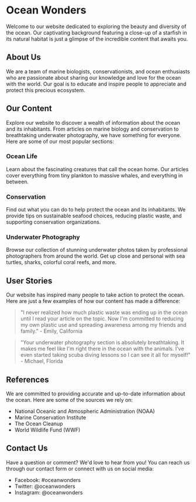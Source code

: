 <!--font:Montserrat-->

# Ocean Wonders

Welcome to our website dedicated to exploring the beauty and diversity of the ocean. Our captivating background featuring a close-up of a starfish in its natural habitat is just a glimpse of the incredible content that awaits you.

## About Us
We are a team of marine biologists, conservationists, and ocean enthusiasts who are passionate about sharing our knowledge and love for the ocean with the world. Our goal is to educate and inspire people to appreciate and protect this precious ecosystem.

## Our Content
Explore our website to discover a wealth of information about the ocean and its inhabitants. From articles on marine biology and conservation to breathtaking underwater photography, we have something for everyone. Here are some of our most popular sections:

### Ocean Life
Learn about the fascinating creatures that call the ocean home. Our articles cover everything from tiny plankton to massive whales, and everything in between.

### Conservation
Find out what you can do to help protect the ocean and its inhabitants. We provide tips on sustainable seafood choices, reducing plastic waste, and supporting conservation organizations.

### Underwater Photography
Browse our collection of stunning underwater photos taken by professional photographers from around the world. Get up close and personal with sea turtles, sharks, colorful coral reefs, and more.

## User Stories
Our website has inspired many people to take action to protect the ocean. Here are just a few examples of how our content has made a difference:

> "I never realized how much plastic waste was ending up in the ocean until I read your article on the topic. Now I'm committed to reducing my own plastic use and spreading awareness among my friends and family." - Emily, California

> "Your underwater photography section is absolutely breathtaking. It makes me feel like I'm right there in the ocean with the animals. I've even started taking scuba diving lessons so I can see it all for myself!" - Michael, Florida

## References
We are committed to providing accurate and up-to-date information about the ocean. Here are some of the sources we rely on:

- National Oceanic and Atmospheric Administration (NOAA)
- Marine Conservation Institute
- The Ocean Cleanup
- World Wildlife Fund (WWF)

## Contact Us
Have a question or comment? We'd love to hear from you! You can reach us through our contact form or connect with us on social media:

- Facebook: #oceanwonders
- Twitter: @oceanwonders
- Instagram: @oceanwonders

<!--

Write me content for website with wallpaper which alt text is:

"A close-up of a starfish in the ocean"

The name/title of the page should not be 1:1 copy of the alt text but rather a real content of the website which is using this wallpaper.

- Use markdown format 
- Start with heading
- Heading should be short and concise
- The content should look like a real website 
- The website should not be about the wallpaper, wallpaper is just a related background
- Heading should be contain work "wallpaper" or "background"
- Include real sections like references, contact, user stories, etc. use things relevant to the page purpose.
- Feel free to use structure like headings, bullets, numbering, blockquotes, paragraphs, horizontal lines, etc.
- You can use formatting like bold or _italic_
- You can include UTF-8 emojis
- Links should be only #hash anchors (and you can refer to the document itself)
- Do not include images


---


# Oceanic Wonders Wallpaper

Welcome to our website dedicated to exploring the beauty and diversity of the ocean. Our "Oceanic Wonders" wallpaper featuring a close-up of a starfish in the ocean is the perfect backdrop for your device as you dive into the depths of our content.

## About Us
We are a team of marine biologists, conservationists, and ocean enthusiasts who are passionate about sharing our knowledge and love for the ocean with the world. Our goal is to educate and inspire people to appreciate and protect this precious ecosystem.

## Our Content
Explore our website to discover a wealth of information about the ocean and its inhabitants. From articles on marine biology and conservation to breathtaking underwater photography, we have something for everyone. Here are some of our most popular sections:

### Ocean Life
Learn about the fascinating creatures that call the ocean home. Our articles cover everything from tiny plankton to massive whales, and everything in between.

### Conservation
Find out what you can do to help protect the ocean and its inhabitants. We provide tips on sustainable seafood choices, reducing plastic waste, and supporting conservation organizations.

### Underwater Photography
Browse our collection of stunning underwater photos taken by professional photographers from around the world. Get up close and personal with sea turtles, sharks, colorful coral reefs, and more.

## User Stories
Our website has inspired many people to take action to protect the ocean. Here are just a few examples of how our content has made a difference:

> "I never realized how much plastic waste was ending up in the ocean until I read your article on the topic. Now I'm committed to reducing my own plastic use and spreading awareness among my friends and family." - Emily, California

> "Your underwater photography section is absolutely breathtaking. It makes me feel like I'm right there in the ocean with the animals. I've even started taking scuba diving lessons so I can see it all for myself!" - Michael, Florida

## References
We are committed to providing accurate and up-to-date information about the ocean. Here are some of the sources we rely on:

- National Oceanic and Atmospheric Administration (NOAA)
- Marine Conservation Institute
- The Ocean Cleanup
- World Wildlife Fund (WWF)

## Contact Us
Have a question or comment? We'd love to hear from you! You can reach us through our contact form or connect with us on social media:

- Facebook: #oceanicwonders
- Twitter: @oceanicwonders
- Instagram: @oceanicwonders


---


Heading should not include word "wallpaper". The website should not be about the wallpaper itself, wallpaper is just a related background, rewrite whole content.


---


# Discover the Wonders of the Ocean

Welcome to our website dedicated to exploring the beauty and diversity of the ocean. Our captivating background featuring a close-up of a starfish in its natural habitat is just a glimpse of the incredible content that awaits you.

## About Us
We are a team of marine biologists, conservationists, and ocean enthusiasts who are passionate about sharing our knowledge and love for the ocean with the world. Our goal is to educate and inspire people to appreciate and protect this precious ecosystem.

## Our Content
Explore our website to discover a wealth of information about the ocean and its inhabitants. From articles on marine biology and conservation to breathtaking underwater photography, we have something for everyone. Here are some of our most popular sections:

### Ocean Life
Learn about the fascinating creatures that call the ocean home. Our articles cover everything from tiny plankton to massive whales, and everything in between.

### Conservation
Find out what you can do to help protect the ocean and its inhabitants. We provide tips on sustainable seafood choices, reducing plastic waste, and supporting conservation organizations.

### Underwater Photography
Browse our collection of stunning underwater photos taken by professional photographers from around the world. Get up close and personal with sea turtles, sharks, colorful coral reefs, and more.

## User Stories
Our website has inspired many people to take action to protect the ocean. Here are just a few examples of how our content has made a difference:

> "I never realized how much plastic waste was ending up in the ocean until I read your article on the topic. Now I'm committed to reducing my own plastic use and spreading awareness among my friends and family." - Emily, California

> "Your underwater photography section is absolutely breathtaking. It makes me feel like I'm right there in the ocean with the animals. I've even started taking scuba diving lessons so I can see it all for myself!" - Michael, Florida

## References
We are committed to providing accurate and up-to-date information about the ocean. Here are some of the sources we rely on:

- National Oceanic and Atmospheric Administration (NOAA)
- Marine Conservation Institute
- The Ocean Cleanup
- World Wildlife Fund (WWF)

## Contact Us
Have a question or comment? We'd love to hear from you! You can reach us through our contact form or connect with us on social media:

- Facebook: #oceanwonders
- Twitter: @oceanwonders
- Instagram: @oceanwonders


---


Heading is too long, rewrite whole content.


---


# Ocean Wonders

Welcome to our website dedicated to exploring the beauty and diversity of the ocean. Our captivating background featuring a close-up of a starfish in its natural habitat is just a glimpse of the incredible content that awaits you.

## About Us
We are a team of marine biologists, conservationists, and ocean enthusiasts who are passionate about sharing our knowledge and love for the ocean with the world. Our goal is to educate and inspire people to appreciate and protect this precious ecosystem.

## Our Content
Explore our website to discover a wealth of information about the ocean and its inhabitants. From articles on marine biology and conservation to breathtaking underwater photography, we have something for everyone. Here are some of our most popular sections:

### Ocean Life
Learn about the fascinating creatures that call the ocean home. Our articles cover everything from tiny plankton to massive whales, and everything in between.

### Conservation
Find out what you can do to help protect the ocean and its inhabitants. We provide tips on sustainable seafood choices, reducing plastic waste, and supporting conservation organizations.

### Underwater Photography
Browse our collection of stunning underwater photos taken by professional photographers from around the world. Get up close and personal with sea turtles, sharks, colorful coral reefs, and more.

## User Stories
Our website has inspired many people to take action to protect the ocean. Here are just a few examples of how our content has made a difference:

> "I never realized how much plastic waste was ending up in the ocean until I read your article on the topic. Now I'm committed to reducing my own plastic use and spreading awareness among my friends and family." - Emily, California

> "Your underwater photography section is absolutely breathtaking. It makes me feel like I'm right there in the ocean with the animals. I've even started taking scuba diving lessons so I can see it all for myself!" - Michael, Florida

## References
We are committed to providing accurate and up-to-date information about the ocean. Here are some of the sources we rely on:

- National Oceanic and Atmospheric Administration (NOAA)
- Marine Conservation Institute
- The Ocean Cleanup
- World Wildlife Fund (WWF)

## Contact Us
Have a question or comment? We'd love to hear from you! You can reach us through our contact form or connect with us on social media:

- Facebook: #oceanwonders
- Twitter: @oceanwonders
- Instagram: @oceanwonders


---


Write me a Google font which is best fitting for the website.

Pick from the list:
- Raleway
- Inter
- Barlow Condensed
- Orbitron
- Lato
- Lobster
- Futura
- Great Vibes
- Montserrat
- Poppins
- Dancing Script
- Alegreya
- Exo 2
- Roboto
- Playfair Display
- IBM Plex Sans
- Open Sans


Write just the font name nothing else.


---


Montserrat

-->
